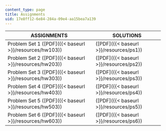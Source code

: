 ```yaml
---
content_type: page
title: Assignments
uid: 17e8ff12-6e84-284a-09e4-aa15bea7a139
---
```


| ASSIGNMENTS | SOLUTIONS |
| --- | --- |
| Problem Set 1 ([PDF]({{< baseurl >}}/resources/hw103)) | ([PDF]({{< baseurl >}}/resources/ps1)) |
| Problem Set 2 ([PDF]({{< baseurl >}}/resources/hw203)) | ([PDF]({{< baseurl >}}/resources/ps2)) |
| Problem Set 3 ([PDF]({{< baseurl >}}/resources/hw303)) | ([PDF]({{< baseurl >}}/resources/ps3)) |
| Problem Set 4 ([PDF]({{< baseurl >}}/resources/hw403)) | ([PDF]({{< baseurl >}}/resources/ps4)) |
| Problem Set 5 ([PDF]({{< baseurl >}}/resources/hw503)) | ([PDF]({{< baseurl >}}/resources/ps5)) |
| Problem Set 6 ([PDF]({{< baseurl >}}/resources/hw603)) | ([PDF]({{< baseurl >}}/resources/ps6))